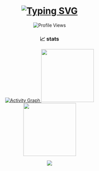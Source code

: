 <!-- Анимированный заголовок -->
<h1 align="center">
  <a href="https://git.io/typing-svg">
    <img src="https://readme-typing-svg.demolab.com?font=Fira+Code&weight=600&size=30&duration=4000&pause=1000&color=5BCDEC&center=true&vCenter=true&width=435&lines=Welcome;Stupid+Developer;Open+Source+Enthusiast;Always+Learning" alt="Typing SVG" />
  </a>
</h1>

<!-- Счетчик просмотров и социальные бейджи -->
<p align="center">
  <img src="https://komarev.com/ghpvc/?username=urancore&style=for-the-badge&color=blue" alt="Profile Views"/>
</p>

<!-- Статистика активности -->
<h3 align="center">📈 stats</h3>

<div align="center">
  <a href="https://github.com/urancore">
    <!-- Анимированный график активности -->
    <img src="https://github-readme-activity-graph.vercel.app/graph?username=urancore&theme=react-dark&hide_border=true&area=true" alt="Activity Graph"/>
    <img height="165em" src="https://github-readme-stats.vercel.app/api?username=urancore&show_icons=true&theme=tokyonight&include_all_commits=true&hide_border=true&hide=prs,contribs"/><br>
    <img height="165em" src="https://github-readme-stats.vercel.app/api/top-langs/?username=urancore&layout=compact&theme=tokyonight&hide_border=true&langs_count=6"/>
  </a>
</div>

<p align="center">
  <a href="https://t.me/urancore" target="_blank">
    <img src="https://img.shields.io/badge/-Telegram-26A5E4?style=for-the-badge&logo=telegram&logoColor=white"/>
  </a>

</p>

